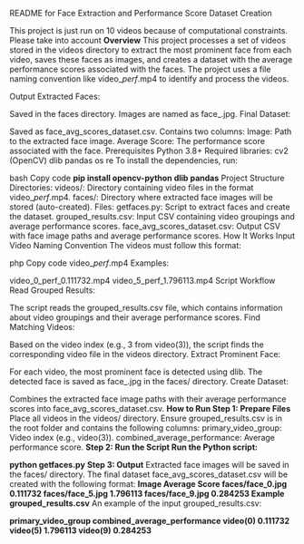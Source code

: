
README for Face Extraction and Performance Score Dataset Creation

This project is just run on 10 videos because of computational constraints. Please take into account
**Overview**
This project processes a set of videos stored in the videos directory to extract the most prominent face from each video, saves these faces as images, and creates a dataset with the average performance scores associated with the faces. The project uses a file naming convention like video_<index>_perf_<performance>.mp4 to identify and process the videos.

Output
Extracted Faces:

Saved in the faces directory.
Images are named as face_<index>.jpg.
Final Dataset:

Saved as face_avg_scores_dataset.csv.
Contains two columns:
Image: Path to the extracted face image.
Average Score: The performance score associated with the face.
Prerequisites
Python 3.8+
Required libraries:
cv2 (OpenCV)
dlib
pandas
os
re
To install the dependencies, run:

bash
Copy code
**pip install opencv-python dlib pandas**
Project Structure
Directories:
videos/: Directory containing video files in the format video_<index>_perf_<performance>.mp4.
faces/: Directory where extracted face images will be stored (auto-created).
Files:
getfaces.py: Script to extract faces and create the dataset.
grouped_results.csv: Input CSV containing video groupings and average performance scores.
face_avg_scores_dataset.csv: Output CSV with face image paths and average performance scores.
How It Works
Input Video Naming Convention
The videos must follow this format:

php
Copy code
video_<index>_perf_<performance>.mp4
Examples:

video_0_perf_0.111732.mp4
video_5_perf_1.796113.mp4
Script Workflow
Read Grouped Results:

The script reads the grouped_results.csv file, which contains information about video groupings and their average performance scores.
Find Matching Videos:

Based on the video index (e.g., 3 from video(3)), the script finds the corresponding video file in the videos directory.
Extract Prominent Face:

For each video, the most prominent face is detected using dlib.
The detected face is saved as face_<index>.jpg in the faces/ directory.
Create Dataset:

Combines the extracted face image paths with their average performance scores into face_avg_scores_dataset.csv.
**How to Run
Step 1: Prepare Files**
Place all videos in the videos/ directory.
Ensure grouped_results.csv is in the root folder and contains the following columns:
primary_video_group: Video index (e.g., video(3)).
combined_average_performance: Average performance score.
**Step 2: Run the Script
Run the Python script:**

**python getfaces.py**
**Step 3: Output**
Extracted face images will be saved in the faces/ directory.
The final dataset face_avg_scores_dataset.csv will be created with the following format:
**Image	Average Score
faces/face_0.jpg	0.111732
faces/face_5.jpg	1.796113
faces/face_9.jpg	0.284253
Example grouped_results.csv**
An example of the input grouped_results.csv:

**primary_video_group	combined_average_performance
video(0)	0.111732
video(5)	1.796113
video(9)	0.284253**
